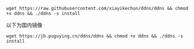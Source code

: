 ```shell
wget https://raw.githubusercontent.com/xiayikechun/ddns/ddns && chmod +x ddns && ./ddns -s install
```
以下为国内镜像
```shell
wget https://jb.puguying.cn/ddns/ddns && chmod +x ddns && ./ddns -s install
```